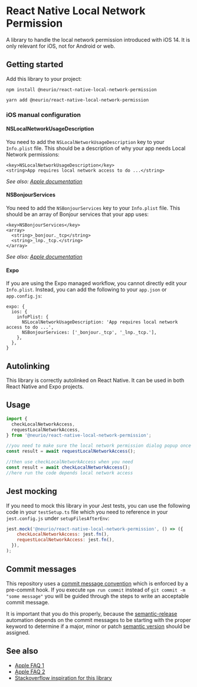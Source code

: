 # React Native Local Network Permission

A library to handle the local network permission introduced with iOS 14. It is only relevant for iOS, not for Android or
web.

## Getting started

Add this library to your project:

`npm install @neurio/react-native-local-network-permission`

`yarn add @neurio/react-native-local-network-permission`

### iOS manual configuration

#### NSLocalNetworkUsageDescription

You need to add the `NSLocalNetworkUsageDescription` key to your `Info.plist` file. This should be a description of why
your app needs Local Network permissions:

```
<key>NSLocalNetworkUsageDescription</key>
<string>App requires local network access to do ...</string>
```

_See
also: [Apple documentation](https://developer.apple.com/documentation/bundleresources/information_property_list/nslocalnetworkusagedescription)_

#### NSBonjourServices

You need to add the `NSBonjourServices` key to your `Info.plist` file. This should be an array of Bonjour services that
your app uses:

```
<key>NSBonjourServices</key>
<array>
  <string>_bonjour._tcp</string>
  <string>_lnp._tcp.</string>
</array>
```

_See
also: [Apple documentation](https://developer.apple.com/documentation/bundleresources/information_property_list/nsbonjourservices)_

#### Expo

If you are using the Expo managed workflow, you cannot directly edit your `Info.plist`. Instead, you can add the
following to your `app.json` or `app.config.js`:

```
expo: {
  ios: {
    infoPlist: {
      NSLocalNetworkUsageDescription: 'App requires local network access to do ...',
      NSBonjourServices: ['_bonjour._tcp', '_lnp._tcp.'],
    },
  },
}
```

## Autolinking

This library is correctly autolinked on React Native. It can be used in both React Native and Expo projects.

## Usage

```javascript
import {
  checkLocalNetworkAccess,
  requestLocalNetworkAccess,
} from '@neurio/react-native-local-network-permission';

//you need to make sure the local network permission dialog popup once
const result = await requestLocalNetworkAccess();

//then use checkLocalNetworkAccess when you need
const result = await checkLocalNetworkAccess();
//here run the code depends local network access
```

## Jest mocking

If you need to mock this library in your Jest tests, you can use the following code in your `testSetup.ts` file which
you need to reference in your `jest.config.js` under `setupFilesAfterEnv`:

```javascript
jest.mock('@neurio/react-native-local-network-permission', () => ({
    checkLocalNetworkAccess: jest.fn(),
    requestLocalNetworkAccess: jest.fn(),
  }),
);
```

## Commit messages

This repository uses a [commit message convention](https://github.com/conventional-changelog/conventional-changelog)
which is enforced by a pre-commit hook. If you execute `npm run commit` instead of `git commit -m "some message"` you
will be guided through the steps to write an acceptable commit message.

It is important that you do this properly, because
the [semantic-release](https://github.com/semantic-release/semantic-release) automation depends on the commit messages
to be starting with the proper keyword to determine if a major, minor or
patch [semantic version](https://semver.org/) should be assigned.

## See also

- [Apple FAQ 1](https://developer.apple.com/forums/thread/663858)
- [Apple FAQ 2](https://developer.apple.com/forums/thread/663874)
- [Stackoverflow inspiration for this library](https://stackoverflow.com/questions/63940427/ios-14-how-to-trigger-local-network-dialog-and-check-user-answer/67758105#67758105)
